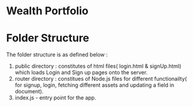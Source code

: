 # Wealth Portfolio 

# Folder Structure 

The folder structure is as defined below : 
1. public directory : constitutes of html files( login.html & signUp.html) which loads Login and Sign up pages onto the server. 
2. router directory : constitues of Node.js files for different functionailty( for signup, login, fetching different assets and updating a field in document). 
3. index.js - entry point for the app. 

